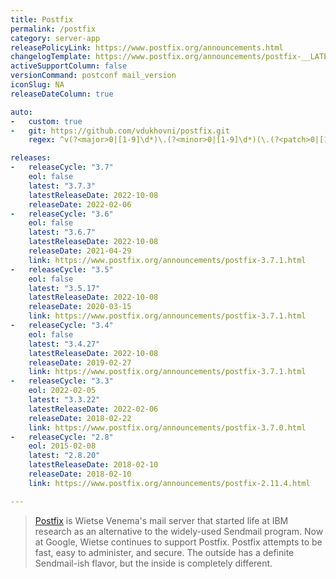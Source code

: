 ```yaml
---
title: Postfix
permalink: /postfix
category: server-app
releasePolicyLink: https://www.postfix.org/announcements.html
changelogTemplate: https://www.postfix.org/announcements/postfix-__LATEST__.html
activeSupportColumn: false
versionCommand: postconf mail_version
iconSlug: NA
releaseDateColumn: true

auto:
-   custom: true
-   git: https://github.com/vdukhovni/postfix.git
    regex: ^v(?<major>0|[1-9]\d*)\.(?<minor>0|[1-9]\d*)(\.(?<patch>0|[1-9]\d*))?$

releases:
-   releaseCycle: "3.7"
    eol: false
    latest: "3.7.3"
    latestReleaseDate: 2022-10-08
    releaseDate: 2022-02-06
-   releaseCycle: "3.6"
    eol: false
    latest: "3.6.7"
    latestReleaseDate: 2022-10-08
    releaseDate: 2021-04-29
    link: https://www.postfix.org/announcements/postfix-3.7.1.html
-   releaseCycle: "3.5"
    eol: false
    latest: "3.5.17"
    latestReleaseDate: 2022-10-08
    releaseDate: 2020-03-15
    link: https://www.postfix.org/announcements/postfix-3.7.1.html
-   releaseCycle: "3.4"
    eol: false
    latest: "3.4.27"
    latestReleaseDate: 2022-10-08
    releaseDate: 2019-02-27
    link: https://www.postfix.org/announcements/postfix-3.7.1.html
-   releaseCycle: "3.3"
    eol: 2022-02-05
    latest: "3.3.22"
    latestReleaseDate: 2022-02-06
    releaseDate: 2018-02-22
    link: https://www.postfix.org/announcements/postfix-3.7.0.html
-   releaseCycle: "2.8"
    eol: 2015-02-08
    latest: "2.8.20"
    latestReleaseDate: 2018-02-10
    releaseDate: 2018-02-10
    link: https://www.postfix.org/announcements/postfix-2.11.4.html

---
```


>[Postfix](https://www.postfix.org/) is Wietse Venema's mail server that started life at IBM research as an alternative to the widely-used Sendmail program. Now at Google, Wietse continues to support Postfix.
Postfix attempts to be fast, easy to administer, and secure. The outside has a definite Sendmail-ish flavor, but the inside is completely different.
